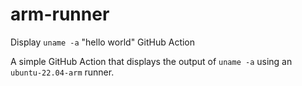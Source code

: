 # arm-runner

Display `uname -a` "hello world" GitHub Action

A simple GitHub Action that displays the output of `uname -a` using an `ubuntu-22.04-arm` runner.
